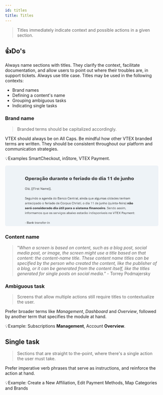 ```yaml
---
id: titles
title: Titles
---
```



> Titles immediately indicate context and possible actions in a given section.

## 👍Do's
Always name sections with titles. They clarify the context, facilitate documentation, and allow users to point out where their troubles are, in support tickets. 
Always use title case.
Titles may be used in the following contexts:
- Brand names
- Defining a content's name
- Grouping ambiguous tasks 
- Indicating single tasks 

### Brand name

> Branded terms should be capitalized accordingly. 

VTEX should always be on All Caps. 
Be mindful how other VTEX branded terms are written. They should be consistent throughout our platform and communication strategies. 

💡Examples
SmartCheckout, inStore, VTEX Payment.

![img](../../static/img/text-patterns/titles/Example.png)

### Content name

> "*When a screen is based on content, such as a blog post, social media post, or image, the screen might use a title based on that content: the content-name title. These content name titles can be specified by the person who created the content, like the publisher of a blog, or it can be generated from the content itself, like the titles generated for single posts on social media."* - Torrey Podmajersky

### **Ambiguous task**

> Screens that allow multiple actions still require titles to contextualize the user.

Prefer broader terms like *Management*, *Dashboard* and *Overview*, followed by another term that specifies the module at hand.

💡Example: Subscriptions **Management**, Account **Overview**.

## **Single task**

> Sections that are straight to the-point, where there's a single action the user must take.

Prefer imperative verb phrases that serve as instructions, and reinforce the action at hand.

💡Example: Create a New Affiliation, Edit Payment Methods, Map Categories and Brands
